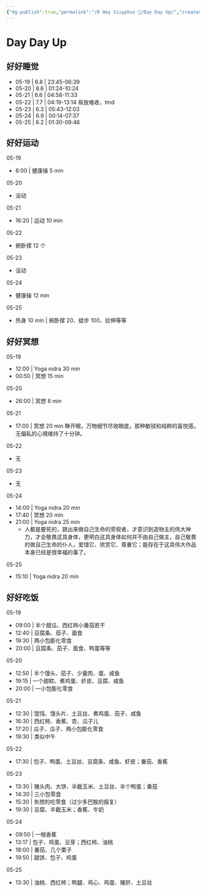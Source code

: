 ```yaml
---
{"dg-publish":true,"permalink":"/0 Hey Sisyphus 🤚/Day Day Up/","created":"2023-04-20T09:35:44.021+08:00","updated":"2023-05-25T15:09:18.856+08:00"}
---
```


# Day Day Up

## 好好睡觉

- 05-19 | 6.8 | 23:45-06:39 
- 05-20 | 8.6 | 01:24-10:24 
- 05-21 | 6.6 | 04:58-11:33 
- 05-22 | 7.7 | 04:19-13:14  易放难收，tmd
- 05-23 | 6.3 | 05:43-12:03
- 05-24 | 6.9 | 00:14-07:37 
- 05-25 | 8.2 | 01:30-09:46 

## 好好运动

05-19

- 8:00 | 健康操 5 min

05-20

- 没动

05-21

- 16:20 | 运动 10 min

05-22

- 俯卧撑 12 个

05-23

- 没动

05-24

- 健康操 12 min

05-25

- 热身 10 min | 俯卧撑 20、蛙步 100、拉伸等等

## 好好冥想

05-19

- 12:00 | Yoga nidra 30 min
- 00:50 | 冥想 15 min

05-20

- 26:00 | 冥想 8 min

05-21

- 17:00 | 冥想 20 min
  睁开眼，万物细节尽收眼底，那种敏锐和纯粹的喜悦感。
  无偏私的心境维持了十分钟。

05-22

- 无

05-23

- 无

05-24

- 14:00 | Yoga nidra 20 min
- 17:40 | 冥想 20 min
- 21:00 | Yoga nidra 25 min
	- 人都是要死的，跳出来做自己生命的旁观者，才意识到造物主的伟大神力，才会敬畏这具身体，更明白这具身体如何并不由自己做主，自己敬畏的做自己生命的仆人，爱惜它、欣赏它、尊重它；能存在于这具伟大作品本身已经是很幸福的事了。

05-25

- 15:10 | Yoga nidra 20 min
  

## 好好吃饭

05-19

- 09:00 | 半个甜瓜、西红柿小番茄若干
- 12:40 | 豆腐条、茄子、面食
- 19:30 | 两小包膨化零食
- 20:00 | 豆腐条、茄子、面食、鸭蛋等等

05-20

- 12:50 | 半个馒头、茄子、少量肉、蛋、咸鱼
- 19:15 | 一个甜粽、煮鸡蛋、虾皮、豆腐、咸鱼
- 20:00 | 一小包膨化零食

05-21

- 12:30 | 馄饨、馒头片、土豆丝、煮鸡蛋、茄子、咸鱼
- 16:30 | 西红柿、香蕉、杏、瓜子儿
- 17:20 | 瓜子、瓜子、两小包膨化零食
- 19:30 | 类似中午

05-22

- 17:30 | 包子、鸭蛋、土豆丝、豆腐条、咸鱼、虾皮；番茄、香蕉

05-23

- 13:30 | 猪头肉、大饼、半截玉米、土豆丝、半个鸭蛋；番茄
- 14:30 | 三小包零食
- 15:30 | 失控的吃零食（过少多巴胺的报复）
- 19:30 | 豆腐、半截玉米；香蕉、牛奶

05-24

- 09:50 | 一根香蕉
- 13:17 | 包子、鸡蛋、豆芽；西红柿、油桃
- 18:00 | 番茄、几个栗子
- 19:50 | 甜饼、包子、鸡蛋

05-25

- 13:30 | 油桃、西红柿；鸭腿、鸡心、鸡蛋、猪肝、土豆丝